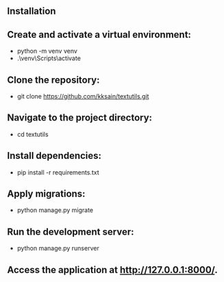 ## Installation

## Create and activate a virtual environment:
- python -m venv venv
- .\venv\Scripts\activate


## Clone the repository:
- git clone https://github.com/kksain/textutils.git

## Navigate to the project directory:
- cd textutils


## Install dependencies:
- pip install -r requirements.txt

## Apply migrations:
- python manage.py migrate

## Run the development server:
- python manage.py runserver

## Access the application at http://127.0.0.1:8000/.
